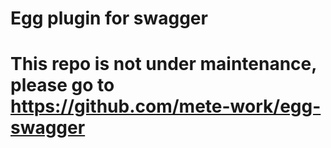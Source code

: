# Egg plugin for swagger

# This repo is not under maintenance, please go to https://github.com/mete-work/egg-swagger
